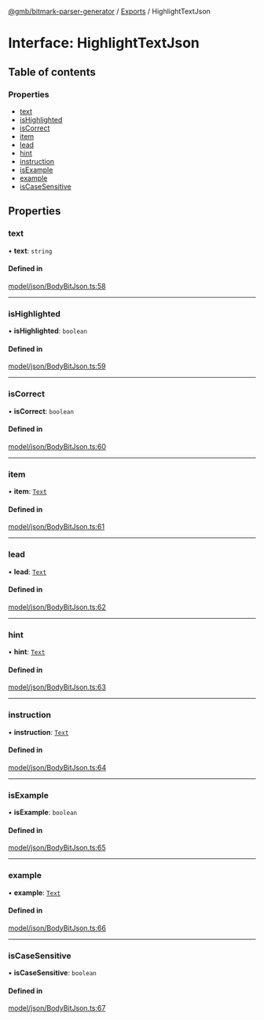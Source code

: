[@gmb/bitmark-parser-generator](../API.md) / [Exports](../modules.md) / HighlightTextJson

# Interface: HighlightTextJson

## Table of contents

### Properties

- [text](HighlightTextJson.md#text)
- [isHighlighted](HighlightTextJson.md#isHighlighted)
- [isCorrect](HighlightTextJson.md#isCorrect)
- [item](HighlightTextJson.md#item)
- [lead](HighlightTextJson.md#lead)
- [hint](HighlightTextJson.md#hint)
- [instruction](HighlightTextJson.md#instruction)
- [isExample](HighlightTextJson.md#isExample)
- [example](HighlightTextJson.md#example)
- [isCaseSensitive](HighlightTextJson.md#isCaseSensitive)

## Properties

### text

• **text**: `string`

#### Defined in

[model/json/BodyBitJson.ts:58](https://github.com/getMoreBrain/bitmark-parser-generator/blob/7c62fdc/src/model/json/BodyBitJson.ts#L58)

___

### isHighlighted

• **isHighlighted**: `boolean`

#### Defined in

[model/json/BodyBitJson.ts:59](https://github.com/getMoreBrain/bitmark-parser-generator/blob/7c62fdc/src/model/json/BodyBitJson.ts#L59)

___

### isCorrect

• **isCorrect**: `boolean`

#### Defined in

[model/json/BodyBitJson.ts:60](https://github.com/getMoreBrain/bitmark-parser-generator/blob/7c62fdc/src/model/json/BodyBitJson.ts#L60)

___

### item

• **item**: [`Text`](../modules.md#Text)

#### Defined in

[model/json/BodyBitJson.ts:61](https://github.com/getMoreBrain/bitmark-parser-generator/blob/7c62fdc/src/model/json/BodyBitJson.ts#L61)

___

### lead

• **lead**: [`Text`](../modules.md#Text)

#### Defined in

[model/json/BodyBitJson.ts:62](https://github.com/getMoreBrain/bitmark-parser-generator/blob/7c62fdc/src/model/json/BodyBitJson.ts#L62)

___

### hint

• **hint**: [`Text`](../modules.md#Text)

#### Defined in

[model/json/BodyBitJson.ts:63](https://github.com/getMoreBrain/bitmark-parser-generator/blob/7c62fdc/src/model/json/BodyBitJson.ts#L63)

___

### instruction

• **instruction**: [`Text`](../modules.md#Text)

#### Defined in

[model/json/BodyBitJson.ts:64](https://github.com/getMoreBrain/bitmark-parser-generator/blob/7c62fdc/src/model/json/BodyBitJson.ts#L64)

___

### isExample

• **isExample**: `boolean`

#### Defined in

[model/json/BodyBitJson.ts:65](https://github.com/getMoreBrain/bitmark-parser-generator/blob/7c62fdc/src/model/json/BodyBitJson.ts#L65)

___

### example

• **example**: [`Text`](../modules.md#Text)

#### Defined in

[model/json/BodyBitJson.ts:66](https://github.com/getMoreBrain/bitmark-parser-generator/blob/7c62fdc/src/model/json/BodyBitJson.ts#L66)

___

### isCaseSensitive

• **isCaseSensitive**: `boolean`

#### Defined in

[model/json/BodyBitJson.ts:67](https://github.com/getMoreBrain/bitmark-parser-generator/blob/7c62fdc/src/model/json/BodyBitJson.ts#L67)
